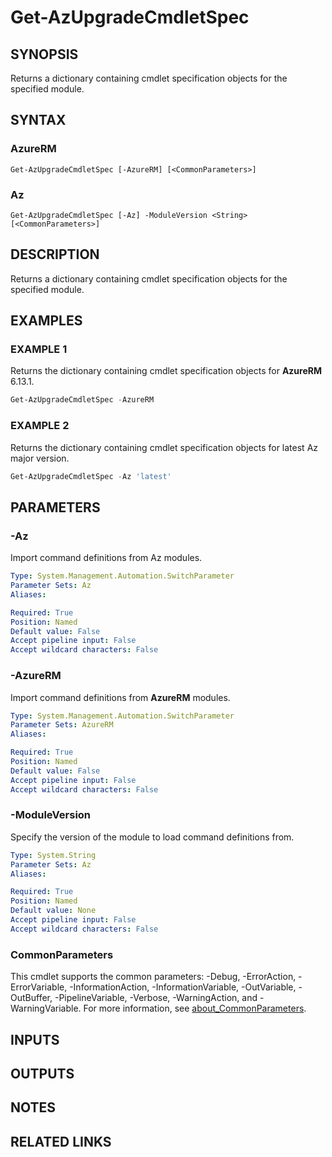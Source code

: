 ﻿---
external help file: Az.Tools.Migration-help.xml
Module Name: az.tools.migration
online version:
schema: 2.0.0
---

# Get-AzUpgradeCmdletSpec

## SYNOPSIS
Returns a dictionary containing cmdlet specification objects for the specified module.

## SYNTAX

### AzureRM

```
Get-AzUpgradeCmdletSpec [-AzureRM] [<CommonParameters>]
```

### Az

```
Get-AzUpgradeCmdletSpec [-Az] -ModuleVersion <String> [<CommonParameters>]
```

## DESCRIPTION

Returns a dictionary containing cmdlet specification objects for the specified module.

## EXAMPLES

### EXAMPLE 1

Returns the dictionary containing cmdlet specification objects for **AzureRM** 6.13.1.

```powershell
Get-AzUpgradeCmdletSpec -AzureRM
```
### EXAMPLE 2

Returns the dictionary containing cmdlet specification objects for latest Az major version.

```powershell
Get-AzUpgradeCmdletSpec -Az 'latest'
```

## PARAMETERS

### -Az

Import command definitions from Az modules.

```yaml
Type: System.Management.Automation.SwitchParameter
Parameter Sets: Az
Aliases:

Required: True
Position: Named
Default value: False
Accept pipeline input: False
Accept wildcard characters: False
```

### -AzureRM

Import command definitions from **AzureRM** modules.

```yaml
Type: System.Management.Automation.SwitchParameter
Parameter Sets: AzureRM
Aliases:

Required: True
Position: Named
Default value: False
Accept pipeline input: False
Accept wildcard characters: False
```

### -ModuleVersion

Specify the version of the module to load command definitions from.

```yaml
Type: System.String
Parameter Sets: Az
Aliases:

Required: True
Position: Named
Default value: None
Accept pipeline input: False
Accept wildcard characters: False
```

### CommonParameters

This cmdlet supports the common parameters: -Debug, -ErrorAction, -ErrorVariable,
-InformationAction, -InformationVariable, -OutVariable, -OutBuffer, -PipelineVariable, -Verbose,
-WarningAction, and -WarningVariable. For more information, see
[about_CommonParameters](http://go.microsoft.com/fwlink/?LinkID=113216).

## INPUTS

## OUTPUTS

## NOTES

## RELATED LINKS
